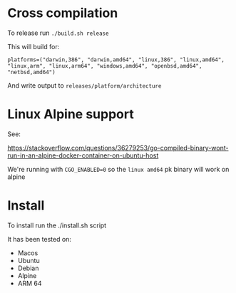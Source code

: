 #

# Cross compilation

To release run ```./build.sh release```

This will build for:

```
platforms=("darwin,386", "darwin,amd64", "linux,386", "linux,amd64", "linux,arm", "linux,arm64", "windows,amd64", "openbsd,amd64", "netbsd,amd64")
```

And write output to ```releases/platform/architecture```

# Linux Alpine support

See: 

https://stackoverflow.com/questions/36279253/go-compiled-binary-wont-run-in-an-alpine-docker-container-on-ubuntu-host

We're running with ```CGO_ENABLED=0``` so the ```linux amd64``` pk binary will work on alpine

# Install 

To install run the ./install.sh script

It has been tested on:

* Macos
* Ubuntu
* Debian
* Alpine
* ARM 64